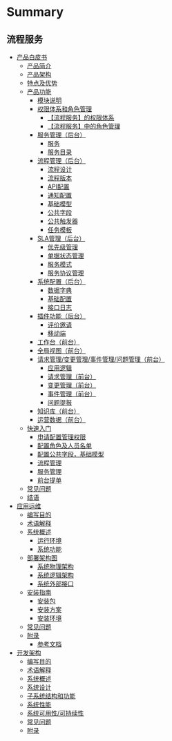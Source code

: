 # Summary

## 流程服务
* [产品白皮书]()
    * [产品简介](产品白皮书/产品简介/README.md)
    * [产品架构](产品白皮书/产品架构图/Architecture.md)
    * [特点及优势](产品白皮书/特点及优势/Features.md)
    * [产品功能]()
        * [模块说明](产品白皮书/产品功能/模块说明/Module_description.md)
        * [权限体系和角色管理]()
            * [【流程服务】的权限体系](产品白皮书/产品功能/权限体系和角色管理/Authority_system.md)
            * [【流程服务】中的角色管理](产品白皮书/产品功能/权限体系和角色管理/Role_management.md)
        * [服务管理（后台）]()
            * [服务](产品白皮书/产品功能/服务管理/service.md)
            * [服务目录](产品白皮书/产品功能/服务管理/Service_catalog.md)
        * [流程管理（后台）]()
            * [流程设计](产品白皮书/产品功能/流程管理/Process_Design.md)
            * [流程版本](产品白皮书/产品功能/流程管理/Process_version.md)
            * [API配置](产品白皮书/产品功能/流程管理/API_configuration.md)
            * [通知配置](产品白皮书/产品功能/流程管理/Notification_configuration.md)
            * [基础模型](产品白皮书/产品功能/流程管理/Base_model.md)
            * [公共字段](产品白皮书/产品功能/流程管理/Public_field.md)
            * [公共触发器](产品白皮书/产品功能/流程管理/Public_trigger.md)
            * [任务模板](产品白皮书/产品功能/流程管理/Task_template.md)
        * [SLA管理（后台）]()
            * [优先级管理](产品白皮书/产品功能/SLA管理/Priority_management.md)
            * [单据状态管理](产品白皮书/产品功能/SLA管理/Document_status_management.md)
            * [服务模式](产品白皮书/产品功能/SLA管理/Service_model.md)
            * [服务协议管理](产品白皮书/产品功能/SLA管理/Service_Agreement_Management.md)
        * [系统配置（后台）]()
            * [数据字典](产品白皮书/产品功能/系统配置/Data_Dictionary.md) 
            * [基础配置](产品白皮书/产品功能/系统配置/Basic_configuration.md)
            * [接口日志](产品白皮书/产品功能/系统配置/Interface_log.md)
        * [插件功能（后台）]()
            * [评价邀请](产品白皮书/产品功能/插件功能/Evaluation_invitation.md)
            * [移动端](产品白皮书/产品功能/插件功能/Mobile.md)
        * [工作台（前台）](产品白皮书/产品功能/工作台/Workbench.md)
        * [全局视图（前台）](产品白皮书/产品功能/全局视图/Global_view.md)
        * [请求管理/变更管理/事件管理/问题管理（前台）]()
            * [应用逻辑](产品白皮书/产品功能/综合管理/Application_logic.md)
            * [请求管理（前台）](产品白皮书/产品功能/综合管理/Request_management.md)
            * [变更管理（前台）](产品白皮书/产品功能/综合管理/Change_management.md)
            * [事件管理（前台）](产品白皮书/产品功能/综合管理/Incident_management.md)
            * [问题提报](产品白皮书/产品功能/综合管理/Problem_escalation.md)
        * [知识库（前台）](产品白皮书/产品功能/知识库/knowledge_base.md)
        * [运营数据（前台）](产品白皮书/产品功能/运营数据/Operational_data.md)
    * [快速入门]()
        * [申请配置管理权限](产品白皮书/快速入门/request_access.md)
        * [配置角色及人员名单](产品白皮书/快速入门/Configure_roles.md)
        * [配置公共字段，基础模型](产品白皮书/快速入门/Configuration_field.md)
        * [流程管理](产品白皮书/快速入门/Process_management.md)
        * [服务管理](产品白皮书/快速入门/Service_management.md)
        * [前台提单](产品白皮书/快速入门/lading.md)
    * [常见问题](产品白皮书/常见问题/FAQ.md)
    * [结语](产品白皮书/结语/Conclusion.md)
* [应用运维]()
    * [编写目的](应用运维文档/编写目的/编写目的.md)
    * [术语解释](应用运维文档/术语解释/术语.md)
    * [系统概述]()
        * [运行环境](应用运维文档/系统概述/运行环境.md)
        * [系统功能](应用运维文档/系统概述/系统功能.md)
    * [部署架构图]()
        * [系统物理架构](应用运维文档/部署架构图/系统部署架构.md)
        * [系统逻辑架构](应用运维文档/部署架构图/系统逻辑架构.md)
        * [系统外部接口](应用运维文档/部署架构图/系统外部接口.md)
    * [安装指南]()
        * [安装包](应用运维文档/安装指南/安装包.md)
        * [安装方案](应用运维文档/安装指南/安装方案.md)
        * [安装环境](应用运维文档/安装指南/安装环境.md)
    * [常见问题](应用运维文档/FAQ/FAQ.md)
    * [附录]()
        * [参考文档](应用运维文档/附录/参考文档.md)
* [开发架构]()
    * [编写目的](开发架构文档/编写目的/编写目的.md)
    * [术语解释](开发架构文档/术语解释/术语.md)
    * [系统概述](开发架构文档/系统概述/系统概述.md)
    * [系统设计](开发架构文档/系统设计/系统设计.md)
    * [子系统结构和功能](开发架构文档/子系统结构和功能/子系统结构和功能.md)
    * [系统性能](开发架构文档/系统性能/系统性能.md)
    * [系统可用性/可持续性](开发架构文档/系统可用性/系统可用性.md)
    * [常见问题](开发架构文档/FAQ/FAQ.md)
    * [附录](开发架构文档/附录/附录.md)


